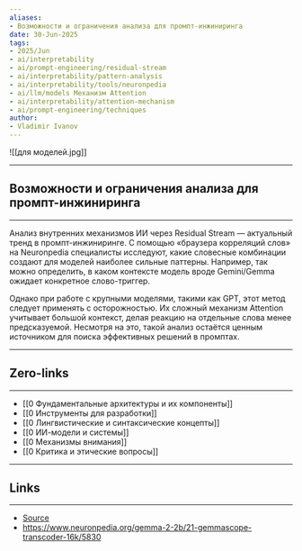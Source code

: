 ```yaml
---
aliases: 
- Возможности и ограничения анализа для промпт-инжиниринга 
date: 30-Jun-2025
tags:
- 2025/Jun
- ai/interpretability
- ai/prompt-engineering/residual-stream
- ai/interpretability/pattern-analysis
- ai/interpretability/tools/neuronpedia
- ai/llm/models Механизм Attention
- ai/interpretability/attention-mechanism
- ai/prompt-engineering/techniques
author:
- Vladimir Ivanov
---
```

![[для моделей.jpg]]

-----
##  Возможности и ограничения анализа для промпт-инжиниринга 
-----
Анализ внутренних механизмов ИИ через Residual Stream — актуальный тренд в промпт-инжиниринге. С помощью «браузера корреляций слов» на Neuronpedia специалисты исследуют, какие словесные комбинации создают для моделей наиболее сильные паттерны. Например, так можно определить, в каком контексте модель вроде Gemini/Gemma ожидает конкретное слово-триггер.

Однако при работе с крупными моделями, такими как GPT, этот метод следует применять с осторожностью. Их сложный механизм Attention учитывает большой контекст, делая реакцию на отдельные слова менее предсказуемой. Несмотря на это, такой анализ остаётся ценным источником для поиска эффективных решений в промптах.

---
## Zero-links
---
- [[0 Фундаментальные архитектуры и их компоненты]]
- [[0 Инструменты для разработки]]
- [[0 Лингвистические и синтаксические концепты]]
- [[0 ИИ-модели и системы]]
- [[0 Механизмы внимания]]
- [[0 Критика и этические вопросы]]

---
## Links
---
- [Source](https://t.me/turboproject/1787)
- https://www.neuronpedia.org/gemma-2-2b/21-gemmascope-transcoder-16k/5830